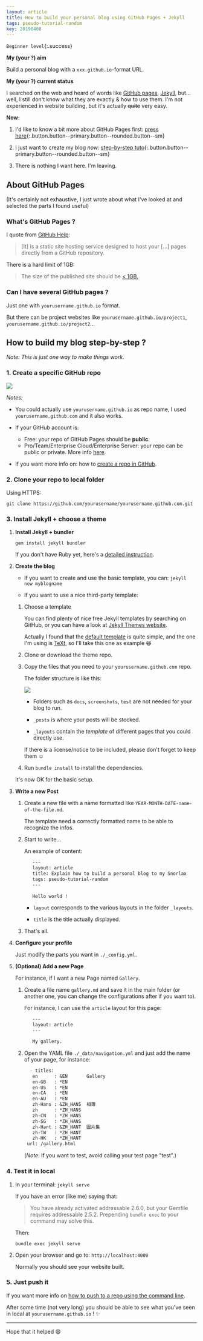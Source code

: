 ```yaml
---
layout: article
title: How to build your personal blog using GitHub Pages + Jekyll
tags: pseudo-tutorial-random
key: 20190408
---
```


`Beginner level`{:.success}

**My (your ?) aim**

Build a personal blog with a `xxx.github.io`-format URL.

**My (your ?) current status**

I searched on the web and heard of words like [GitHub pages](https://pages.github.com), [Jekyll](https://github.com/jekyll/jekyll), but... well, I still don't know what they are exactly & how to use them. I'm not experienced in website building, but it's actually ~~quite~~ very easy.

**Now:**

1. I'd like to know a bit more about GitHub Pages first: [press here](#faq){:.button.button--primary.button--rounded.button--sm}

2. I just want to create my blog *now*: [step-by-step tuto](#tuto){:.button.button--primary.button--rounded.button--sm}

3. There is nothing I want here. I'm leaving.

<!--more-->

## <a name="faq"></a>About GitHub Pages
(It's certainly not exhaustive, I just wrote about what I've looked at and selected the parts I found useful)

### What's GitHub Pages ?

I quote from [GitHub Help](https://help.github.com/en/articles/what-is-github-pages):
> [It] is a static site hosting service designed to host your [...] pages directly from a GitHub repository.

There is a hard limit of 1GB:
> The size of the published site should be [< 1GB.](https://help.github.com/en/articles/what-is-github-pages#usage-limits)

### Can I have several GitHub pages ?

Just one with `yourusername.github.io` format.

But there can be project websites like `yourusername.github.io/project1`, `yourusername.github.io/project2`...


## <a name="tuto"></a>How to build my blog step-by-step ?

*Note: This is just one way to make things work.*

### 1. Create a specific GitHub repo

![](/assets/images/tuto-random/2019-04-08-blog-1.png)

*Notes:*

* You could actually use `yourusername.github.io` as repo name, I used `yourusername.github.com` and it also works.

* If your GitHub account is:
  * Free: your repo of GitHub Pages should be **public**.
  * Pro/Team/Enterprise Cloud/Enterprise Server: your repo can be public or private.
More info [here](https://help.github.com/en/articles/what-is-github-pages).

* If you want more info on: how to [create a repo in GitHub](https://help.github.com/en/articles/create-a-repo).


### 2. Clone your repo to local folder

Using HTTPS:

`git clone https://github.com/yourusername/yourusername.github.com.git`

### 3. Install Jekyll + choose a theme

1. **Install Jekyll + bundler**

   `gem install jekyll bundler`

   If you don't have Ruby yet, here's a [detailed instruction](https://jekyllrb.com/docs/installation/).

2. **Create the blog**

   * If you want to create and use the basic template, you can: `jekyll new myblogname`

   * If you want to use a nice third-party template:

   1. Choose a template

      You can find plenty of nice free Jekyll templates by searching on GitHub, or you can have a look at [Jekyll Themes website](http://jekyllthemes.org).

      Actually I found that the [default template](https://github.com/jekyll/minima) is quite simple, and the one I'm using is [TeXt](https://github.com/kitian616/jekyll-TeXt-theme), so I'll take this one as example :satisfied:

   2. Clone or download the theme repo.

   3. Copy the files that you need to your `yourusername.github.com` repo. 

      The folder structure is like this:

         <img class="image image--xl" src="/assets/images/tuto-random/2019-04-08-blog-2.png"/>

         * Folders such as `docs`, `screenshots`, `test` are not needed for your blog to run.

         * `_posts` is where your posts will be stocked.

         * `_layouts` contain the *template* of different pages that you could directly use.

      If there is a license/notice to be included, please don't forget to keep them :relaxed:

   4. Run `bundle install` to install the dependencies. 

   It's now OK for the basic setup.

3. **Write a new Post**
   
   1. Create a new file with a name formatted like `YEAR-MONTH-DATE-name-of-the-file.md`.

      The template need a correctly formatted name to be able to recognize the infos.

   2. Start to write...

      An example of content:

      ```markdown
         ---
         layout: article
         title: Explain how to build a personal blog to my Snorlax
         tags: pseudo-tutorial-random
         ---
         
         Hello world !
      ```

      * `layout` corresponds to the various layouts in the folder `_layouts`.

      * `title` is the title actually displayed.

   3. That's all.

4. **Configure your profile**

   Just modify the parts you want in `./_config.yml`.

5. **(Optional) Add a new Page**

   For instance, if I want a new Page named `Gallery`.

   1. Create a file name `gallery.md` and save it in the main folder (or another one, you can change the configurations after if you want to).

      For instance, I can use the `article` layout for this page:
      ```markdown
         ---
         layout: article
         ---

         My gallery.
      ```

   2. Open the YAML file `./_data/navigation.yml` and just add the name of your page, for instance:

      ```markdown
        - titles:
         en      : &EN       Gallery
         en-GB   : *EN
         en-US   : *EN
         en-CA   : *EN
         en-AU   : *EN
         zh-Hans : &ZH_HANS  相簿
         zh      : *ZH_HANS
         zh-CN   : *ZH_HANS
         zh-SG   : *ZH_HANS
         zh-Hant : &ZH_HANT  圖片集
         zh-TW   : *ZH_HANT
         zh-HK   : *ZH_HANT
       url: /gallery.html
      ```

      (*Note*: If you want to test, avoid calling your test page "test".)

### 4. Test it in local

1. In your terminal: `jekyll serve`

   If you have an error (like me) saying that:
   > You have already activated addressable 2.6.0, but your Gemfile requires addressable 2.5.2. Prepending `bundle exec` to your command may solve this.

   Then:

   `bundle exec jekyll serve`

2. Open your browser and go to: `http://localhost:4000`

   Normally you should see your website built.

### 5. Just push it

If you want more info on [how to push to a repo using the command line](https://help.github.com/en/articles/adding-a-file-to-a-repository-using-the-command-line).

After some time (not very long) you should be able to see what you've seen in local at `yourusername.github.io` ! :sparkles:

---

Hope that it helped :smile: